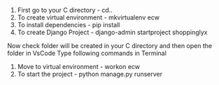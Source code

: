 1) First go to your C directory - cd..
2) To create virtual environment - mkvirtualenv ecw
3) To install dependencies - pip install
4) To create Django Project - django-admin startproject shoppinglyx

Now check folder will be created in your C directory and then open the folder in VsCode
Type following commands in Terminal
1) Move to virtual environment - workon ecw
2) To start the project - python manage.py runserver
